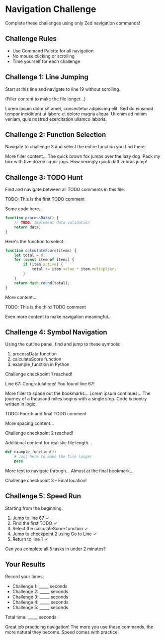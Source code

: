 # Navigation Challenge

Complete these challenges using only Zed navigation commands!

## Challenge Rules
- Use Command Palette for all navigation
- No mouse clicking or scrolling
- Time yourself for each challenge

## Challenge 1: Line Jumping
Start at this line and navigate to line 19 without scrolling.

(Filler content to make the file longer...)

Lorem ipsum dolor sit amet, consectetur adipiscing elit.
Sed do eiusmod tempor incididunt ut labore et dolore magna aliqua.
Ut enim ad minim veniam, quis nostrud exercitation ullamco laboris.

## Challenge 2: Function Selection
Navigate to challenge 3 and select the entire function you find there.

More filler content...
The quick brown fox jumps over the lazy dog.
Pack my box with five dozen liquor jugs.
How vexingly quick daft zebras jump!

## Challenge 3: TODO Hunt
Find and navigate between all TODO comments in this file.

TODO: This is the first TODO comment

Some code here...
```javascript
function processData() {
    // TODO: Implement data validation
    return data;
}
```

Here's the function to select:
```javascript
function calculateScore(items) {
    let total = 0;
    for (const item of items) {
        if (item.active) {
            total += item.value * item.multiplier;
        }
    }
    return Math.round(total);
}
```

More content...

TODO: This is the third TODO comment

Even more content to make navigation meaningful...

## Challenge 4: Symbol Navigation
Using the outline panel, find and jump to these symbols:
1. processData function
2. calculateScore function
3. example_function in Python

Challenge checkpoint 1 reached!

Line 67: Congratulations! You found line 67!

More filler to space out the bookmarks...
Lorem ipsum continues...
The journey of a thousand miles begins with a single step.
Code is poetry written in logic.

TODO: Fourth and final TODO comment

More spacing content...

Challenge checkpoint 2 reached!

Additional content for realistic file length...
```python
def example_function():
    # Just here to make the file longer
    pass
```

More text to navigate through...
Almost at the final bookmark...

Challenge checkpoint 3 - Final location!

## Challenge 5: Speed Run
Starting from the beginning:
1. Jump to line 67 ✓
2. Find the first TODO ✓
3. Select the calculateScore function ✓
4. Jump to checkpoint 2 using Go to Line ✓
5. Return to line 1 ✓

Can you complete all 5 tasks in under 2 minutes?

## Your Results
Record your times:
- Challenge 1: _____ seconds
- Challenge 2: _____ seconds
- Challenge 3: _____ seconds
- Challenge 4: _____ seconds
- Challenge 5: _____ seconds

Total time: _____ seconds

Great job practicing navigation! The more you use these commands,
the more natural they become. Speed comes with practice!
